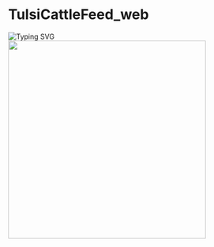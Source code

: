 # TulsiCattleFeed_web





![Typing SVG](https://readme-typing-svg.herokuapp.com/?lines=𝑊𝑒𝑙𝑐𝑜𝑚𝑒+𝑇𝑜+TulsiCattleFeed;𝐴+𝑠𝑖𝑚𝑝𝑙𝑒+Website!;Made+By+HTML+CSS+And+JAVASCRIPT!) <br>
<img style="width: 400px;" src="https://arshlankhan786.github.io/TulsiCattleFeed_web/img/tulsimainlogo.png" alt="">
